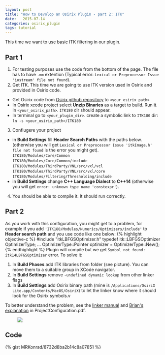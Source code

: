 ```yaml
---
layout: post
title: "How to Devolop an Osirix Plugin - part 2: ITK"
date:   2015-07-14
categories: osirix_plugin
tags: tutorial
---
```


This time we want to use basic ITK filtering in our plugin.

## Part 1
1. For testing purposes use the code from the bottom of the page. The file has to have ``.mm`` extention (Typical error: ``Lexical or Preprocessor Issue 'iostream' file not found``). 
2. Get ITK. This time we are going to use ITK version used in Osirix and provided in Osirix code.
  * Get Osirix code from [Osirix github repository](https://github.com/pixmeo/osirix) to ``<your_osirix_path>``
  * In Osirix xcode project select **Unzip Binaries** as a target to build. Run it. In ``<your_osirix_path>``. ``ITK180`` dir should appear.
  * In terminal go to ``<your_plugin_dir>``. create a symbolic link to ``ITK180`` dir:  
  `ln -s <your_osirix_path>/ITK180`
3. Confiugere your project
  * in **Build Settings** fill **Header Search Paths** with the paths below. (otherwise you will get ``Lexical or Preprocessor Issue 'itkImage.h' file not found`` is the error you might get).    
  ``ITK180/Modules/Core/Common``    
   ``ITK180/Modules/Core/Common/include``  
   ``ITK180/Modules/ThirdParty/VNL/src/vxl/vcl``   
   ``ITK180/Modules/ThirdParty/VNL/src/vxl/core``   
   ``ITK180/Modules/Filtering/Thresholding/include``  
  * in **Build Settings** change **C++ Language Dialect** to **C++14** (otherwise you will get ``error: unknown type name 'constexpr'``).
4. You should be able to compile it. It should run correctly.

## Part 2
As you work with this configuration, you might get to a problem, for example if you add ``'ITK180/Modules/Numerics/Optimizers/include'`` to **Header search path** and you use code like one below:
{% highlight objective-c %}
#include "itkLBFGSOptimizer.h"
typedef itk::LBFGSOptimizer OptimizerType;
...
OptimizerType::Pointer optimizer = OptimizerType::New();
{% endhighlight %}
Plugin will compile but we get ``Symbol not found: itk14LBFGSOptimizer`` error. To solve it:

1. In **Build Phases** add ITK libraries from <ITK180> folder (see picture). You can move them to a suitable group in XCode navigator. 
2. In **Build Settings** remove ``-undefined dynamic lookup`` from other linker flags
3. In **Build Settings** add Osirix binary path (mine is ``/Applications/OsiriX Lite.app/Contents/MacOS/OsiriX``) to let the linker know where it should look for the Osirix symbols.v

To better understand the problem, see the [linker manual](http://www.manpages.info/macosx/ld.1.html) and [Brian's explanation](http://campar.in.tum.de/Students/SepOsiriXSegmentation) in ProjectConfiguration.pdf.

<figure>
  <a href="{{ site.url }}/images/Tutorial/PhaseSettings.png"><img src="{{ site.url }}/images/Tutorial/PhaseSettings.png"></a>
</figure>

## Code 

{% gist MRKonrad/8732d8ba2b14c8a07851 %}


